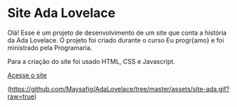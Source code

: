 # Site Ada Lovelace

Olá! Esse é um projeto de desenvolvimento de um site que conta a história da Ada Lovelace. O projeto foi criado durante o curso Eu progr{amo} e foi ministrado pela Programaria.

Para a criação do site foi usado HTML, CSS e Javascript.

[Acesse o site](https://siteada.maysafig.repl.co/)

(https://github.com/Maysafig/AdaLovelace/tree/master/assets/site-ada.gif?raw=true)
